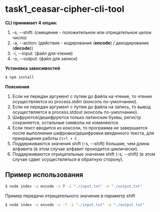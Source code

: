 # task1_ceasar-cipher-cli-tool

**CLI принимает 4 опции:**

1. -s, --shift: (смещение - положительное или отрицательное целое число)
2. -a, --action: (действие - кодирование (**encode**) / декодирование (**decode**))
3. -i, --input: (файл для чтения)
4. -o, --output: (файл для записи)

**Установка зависимостей**

```bash
$ npm install
```

**Пояснения**

1. Если не передан аргумент с путем до файла на чтение, то чтение осуществляется из process.stdin (консоль по-умолчанию).
2. Если не передан аргумент с путем до файла на запись, то вывод осуществляется в process.stdout (консоль по-умолчанию).
3. Шифруются/дешифруются только латинские буквы, регистр сохраняется, остальные символы не изменяются.
4. Если текст вводится из консоли, то программа не завершается после выполнения шифровки/дешифровки введенного текста, для прекращения работы `Ctrl + C` .
5. Поддерживаются значения shift (-s, --shift) большие, чем длина алфавита (в этом случае алфавит проходится циклически).
6. Поддерживаются отрицательные значения shift (-s, --shift) (в этом случае сдвиг осуществляться в обратную сторону).

## Пример использования

```bash
$ node index -a encode -s 7 -i "./input.txt" -o "./output.txt"
```

Пример передачи отрицательного значение в параметр shift

```bash
$ node index -a encode -s -7 -i "./input.txt" -o "./output.txt"
```
